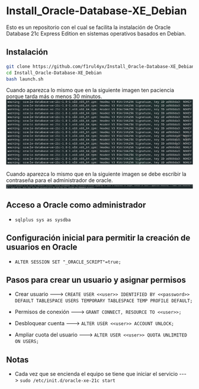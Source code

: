 # Install_Oracle-Database-XE_Debian

Esto es un repositorio con el cual se facilita la instalación de Oracle Database 21c Express Edition en sistemas operativos basados en Debian.

## Instalación

```bash
git clone https://github.com/f1rul4yx/Install_Oracle-Database-XE_Debian.git
cd Install_Oracle-Database-XE_Debian
bash launch.sh
```

Cuando aparezca lo mismo que en la siguiente imagen ten paciencia porque tarda más o menos 30 minutos.
![Imagen del proceso de conversión de .rpm a .deb](img/tutorial/deb-conversion_oracle.png)

Cuando aparezca lo mismo que en la siguiente imagen se debe escribir la contraseña para el administrador de oracle.
![Imagen del apartado donde se indica la contraseña del usuario administrador de oracle](img/tutorial/password_oracle.png)

## Acceso a Oracle como administrador

- `sqlplus sys as sysdba`

## Configuración inicial para permitir la creación de usuarios en Oracle

- `ALTER SESSION SET "_ORACLE_SCRIPT"=true;`

## Pasos para crear un usuario y asignar permisos

- Crear usuario ---> `CREATE USER <<user>> IDENTIFIED BY <<password>> DEFAULT TABLESPACE USERS TEMPORARY TABLESPACE TEMP PROFILE DEFAULT;`

- Permisos de conexión ---> `GRANT CONNECT, RESOURCE TO <<user>>;`

- Desbloquear cuenta ---> `ALTER USER <<user>> ACCOUNT UNLOCK;`

- Ampliar cuota del usuario ---> `ALTER USER <<user>> QUOTA UNLIMITED ON USERS;`

## Notas

- Cada vez que se encienda el equipo se tiene que iniciar el servicio ---> `sudo /etc/init.d/oracle-xe-21c start`
